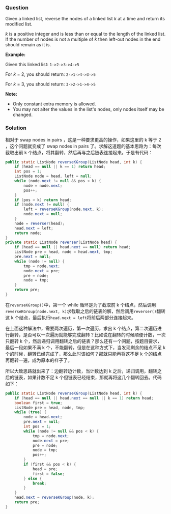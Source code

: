 ### Question

Given a linked list, reverse the nodes of a linked list *k* at a time and return its modified list.

*k* is a positive integer and is less than or equal to the length of the linked list. If the number of nodes is not a multiple of *k* then left-out nodes in the end should remain as it is.


**Example:**

Given this linked list: `1->2->3->4->5`

For *k* = 2, you should return: `2->1->4->3->5`

For *k* = 3, you should return: `3->2->1->4->5`

**Note:**

-   Only constant extra memory is allowed.
-   You may not alter the values in the list's nodes, only nodes itself may be changed.

### Solution

相对于 swap nodes in pairs ，这是一种要求更高的操作，如果这里的 k 等于 2 ，这个问题就变成了 swap nodes in pairs 了。求解这道题的基本思路为：每次截取出前 k 个结点，将其翻转，然后再与之后链表连接起来。于是有代码：

```java
public static ListNode reverseKGroup(ListNode head, int k) {
    if (head == null || k == 1) return head;
    int pos = 1;
    ListNode node = head, left = null;
    while (node.next != null && pos < k) {
        node = node.next;
        pos++;
    }
    if (pos < k) return head;
    if (node.next != null) {
        left = reverseKGroup(node.next, k);
        node.next = null;
    }
    node = reverser(head);
    head.next = left;
    return node;
}
private static ListNode reverser(ListNode head) {
    if (head == null || head.next == null) return head;
    ListNode pre = head, node = head.next, tmp;
    pre.next = null;
    while (node != null) {
        tmp = node.next;
        node.next = pre;
        pre = node;
        node = tmp;
    }
    return pre;
}
```

在`reverseKGroup()`中，第一个 while 循环是为了截取前 k 个结点，然后调用`reverseKGroup(node.next, k)`求截取之后的链表的解，然后调用`reverser()`翻转这 k 个结点，最后执行`head.next = left`将前后两部分连接起来。

在上面这种解法中，需要两次遍历，第一次遍历，求出 k 个结点，第二次遍历进行翻转，是否可以一次遍历就能够完成翻转？比如说在翻转的时候顺便计数，一次只翻转 k 个，然后递归调用翻转之后的链表？那么还有一个问题，按题目要求，最后一段如果不满 k 个，不能翻转，但是在这种方式下，当发现剩余的结点不足 k 个的时候，翻转已经完成了，那么此时该如何？那就只能再将这不足 k 个的结点再翻转一遍，成为原本的样子了。

所以大致思路就出来了：边翻转边计数，当计数达到 k 之后，递归调用，翻转之后的链表，如果计数不足 k 个但链表已经结束，那就再将这几个翻转回去。代码如下：

```java
public static ListNode reverseKGroup(ListNode head, int k) {
    if (head == null || head.next == null || k == 1) return head;
    boolean first = true;
    ListNode pre = head, node, tmp;
    while (true) {
        node = head.next;
        pre.next = null;
        int pos = 1;
        while (node != null && pos < k) {
            tmp = node.next;
            node.next = pre;
            pre = node;
            node = tmp;
            pos++;
        }
        if (first && pos < k) {
            head = pre;
            first = false;
        } else {
            break;
        }
    }
    head.next = reverseKGroup(node, k);
    return pre;
}
```

